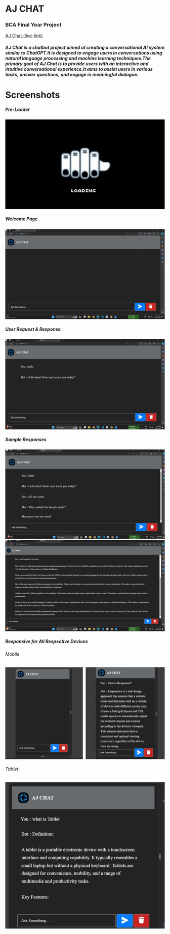 <h1> AJ CHAT </ h1>
<h3> BCA Final Year Project </h3> 

<a href="https://aj-chat-flaskapp.onrender.com/">AJ Chat (live-link)</a>

<h5>AJ Chat is a chatbot project aimed at creating a conversational AI system similar to ChatGPT.It is 
designed to engage users in conversations using natural language processing and machine learning 
techniques.The primary goal of AJ Chat is to provide users with an interactive and intuitive 
conversational experience.It aims to assist users in various tasks, answer questions, and engage in 
meaningful dialogue.</h5>

<h1>Screenshots</h1>
<h5>Pre-Loader</h5>
<img src="https://github.com/Ashokgit77/AJ_CHAT2/blob/main/images%2FIMG_20240717_125543.jpg"/>

<h5>Welcome Page</h5>
<img src="https://github.com/Ashokgit77/AJ_CHAT2/blob/main/images%2FIMG_20240717_125715.jpg"/>

<h5>User Request & Response</h5>
<img src="https://github.com/Ashokgit77/AJ_CHAT2/blob/main/images%2FIMG_20240717_125603.jpg"/>

<h5>Sample Responses</h5>
<img src="https://github.com/Ashokgit77/AJ_CHAT2/blob/main/images%2FIMG_20240717_125517.jpg "/>
<img src="https://github.com/Ashokgit77/AJ_CHAT2/blob/main/images%2FIMG_20240717_125455.jpg "/>


<h5>Responsive for All Respective Devices</h5>
<h6>Mobile</h6>
<img src="https://github.com/Ashokgit77/AJ_CHAT2/blob/main/images%2FIMG_20240717_125424.jpg"/>

<h6>Tablet</h6>
<img src="https://github.com/Ashokgit77/AJ_CHAT2/blob/main/images%2FIMG_20240717_125339.jpg "/>

